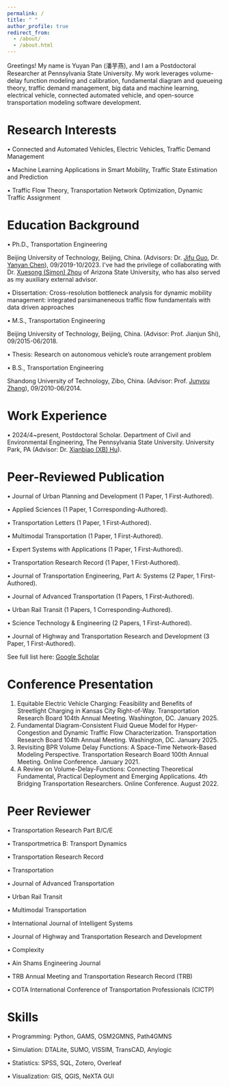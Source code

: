 ```yaml
---
permalink: /
title: " "
author_profile: true
redirect_from: 
  - /about/
  - /about.html
---
```

Greetings! My name is Yuyan Pan (潘芋燕), and I am a Postdoctoral Researcher at Pennsylvania State University. My work leverages volume-delay function modeling and calibration, fundamental diagram and queueing theory, traffic demand management, big data and machine learning, electrical vehicle, connected automated vehicle, and open-source transportation modeling software development.

Research Interests
======
• Connected and Automated Vehicles, Electric Vehicles, Traffic Demand Management

• Machine Learning Applications in Smart Mobility, Traffic State Estimation and Prediction

• Traffic Flow Theory, Transportation Network Optimization, Dynamic Traffic Assignment

Education Background
======
• Ph.D., Transportation Engineering

Beijing University of Technology, Beijing, China. (Advisors: Dr. [Jifu Guo](https://www.bjtrc.org.cn/Show/index/cid/14/id/21.html), Dr. [Yanyan Chen](https://facte.bjut.edu.cn/info/1176/1970.htm)), 09/2019-10/2023. I've had the privilege of collaborating with Dr. [Xuesong (Simon) Zhou](https://search.asu.edu/profile/2182101) of Arizona State University, who has also served as my auxiliary external advisor. 

• Dissertation: Cross-resolution bottleneck analysis for dynamic mobility management: integrated parsimaneneous traffic flow fundamentals with data driven approaches

• M.S., Transportation Engineering

Beijing University of Technology, Beijing, China. (Advisor: Prof. Jianjun Shi), 09/2015-06/2018.

• Thesis: Research on autonomous vehicle’s route arrangement problem 

• B.S., Transportation Engineering

Shandong University of Technology, Zibo, China. (Advisor: Prof. [Junyou Zhang](https://jt.sdust.edu.cn/info/1019/1026.htm)), 09/2010-06/2014.

Work Experience
======
• 2024/4~present, Postdoctoral Scholar. Department of Civil and Environmental Engineering, The Pennsylvania State University. University Park, PA (Advisor: Dr. [Xianbiao (XB) Hu](https://www.larson.psu.edu/directory-detail-g.aspx?q=xzh5180)).

Peer-Reviewed Publication
======
• Journal of Urban Planning and Development (1 Paper, 1 First-Authored).

• Applied Sciences (1 Paper, 1 Corresponding-Authored).

• Transportation Letters (1 Paper, 1 First-Authored).

• Multimodal Transportation (1 Paper, 1 First-Authored).

• Expert Systems with Applications (1 Paper, 1 First-Authored).

• Transportation Research Record (1 Paper, 1 First-Authored).

• Journal of Transportation Engineering, Part A: Systems (2 Paper, 1 First-Authored).

• Journal of Advanced Transportation (1 Papers, 1 First-Authored).

• Urban Rail Transit (1 Papers, 1 Corresponding-Authored).

• Science Technology & Engineering (2 Papers, 1 First-Authored).

• Journal of Highway and Transportation Research and Development (3 Paper, 1 First-Authored).

See full list here: [Google Scholar](https://scholar.google.com/citations?user=4pjS2hYAAAAJ&hl=zh-CN)

Conference Presentation
======
1.	Equitable Electric Vehicle Charging: Feasibility and Benefits of Streetlight Charging in Kansas City Right-of-Way. Transportation Research Board 104th Annual Meeting. Washington, DC. January 2025.
2.	Fundamental Diagram-Consistent Fluid Queue Model for Hyper-Congestion and Dynamic Traffic Flow Characterization. Transportation Research Board 104th Annual Meeting. Washington, DC. January 2025.
3.	Revisiting BPR Volume Delay Functions: A Space-Time Network-Based Modeling Perspective. Transportation Research Board 100th Annual Meeting. Online Conference. January 2021.
4.	A Review on Volume-Delay-Functions: Connecting Theoretical Fundamental, Practical Deployment and Emerging Applications. 4th Bridging Transportation Researchers. Online Conference. August 2022.

Peer Reviewer
======
• Transportation Research Part B/C/E

• Transportmetrica B: Transport Dynamics

• Transportation Research Record

• Transportation

• Journal of Advanced Transportation

• Urban Rail Transit

• Multimodal Transportation

• International Journal of Intelligent Systems

• Journal of Highway and Transportation Research and Development

• Complexity

• Ain Shams Engineering Journal

• TRB Annual Meeting and Transportation Research Record (TRB)

• COTA International Conference of Transportation Professionals (CICTP)

Skills
======
• Programming: Python, GAMS, OSM2GMNS, Path4GMNS

• Simulation: DTALite, SUMO, VISSIM, TransCAD, Anylogic

• Statistics: SPSS, SQL, Zotero, Overleaf

• Visualization: GIS, QGIS, NeXTA GUI


